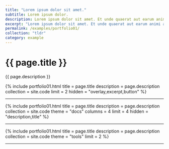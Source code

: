 ```yaml
---
title: "Lorem ipsum dolor sit amet."
subtitle: Lorem ipsum dolor.
description: Lorem ipsum dolor sit amet. Et unde quaerat aut earum animi aut explicabo saepe qui quibusdam accusamus ut velit asperiores vel natus temporibus. Qui sapiente saepe qui totam saepe est suscipit quia vel error provident cum omnis eius aut galisum rem nulla dolor? Qui internos voluptas est nulla odit est temporibus expedita eos quidem cumque. Ea voluptates eligendi quo rerum libero et molestiae harum vel fugit magni et cupiditate optio At quia consequuntur ut exercitationem laboriosam. Cum blanditiis voluptatibus At amet sunt At quia deleniti id quibusdam neque ut odio placeat.
excerpt: "Lorem ipsum dolor sit amet. Et unde quaerat aut earum animi aut explicabo saepe qui quibusdam accusamus ut velit asperiores vel natus temporibus."
permalink: /examples/portfolio01/
collection: "tldr"
category: example
---
```


<h1>{{ page.title }}</h1>
<p class = "text-justify">{{ page.description }}</p>
{% include portfolio01.html title = page.title description = page.description collection = site.code limit = 2 hidden = "overlay,excerpt,button" %}
<hr>
{% include portfolio01.html title = page.title description = page.description collection = site.code theme = "docs" columns = 4 limit = 4 hidden = "description,title" %}
<hr>
{% include portfolio01.html title = page.title description = page.description collection = site.code theme = "tools" limit = 2 %}
<hr>
